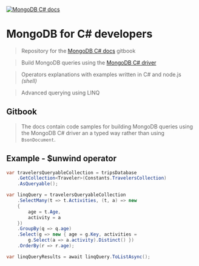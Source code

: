 [![MongoDB C# docs](https://github.com/chsakell/mongodb-csharp/blob/master/src/MongoDb.Csharp.Samples/logo.png)](https://chsakell.gitbook.io/mongodb-csharp-docs)

# MongoDB for C# developers

>Repository for the [MongoDB C# docs](https://chsakell.gitbook.io/mongodb-csharp-docs) gitbook

> Build MongoDB queries using the [MongoDB C# driver](https://mongodb.github.io/mongo-csharp-driver/)

> Operators explanations with examples written in C# and node.js _(shell)_

> Advanced querying using LINQ

## Gitbook

> The docs contain code samples for building MongoDB queries using the MongoDB C# driver an a typed way rather than using `BsonDocument`.

## Example - $unwind operator

```csharp
var travelersQueryableCollection = tripsDatabase
    .GetCollection<Traveler>(Constants.TravelersCollection)
    .AsQueryable();

var linqQuery = travelersQueryableCollection
    .SelectMany(t => t.Activities, (t, a) => new
    {
        age = t.Age,
        activity = a
    })
    .GroupBy(q => q.age)
    .Select(g => new { age = g.Key, activities = 
        g.Select(a => a.activity).Distinct() })
    .OrderBy(r => r.age);

var linqQueryResults = await linqQuery.ToListAsync();
```
